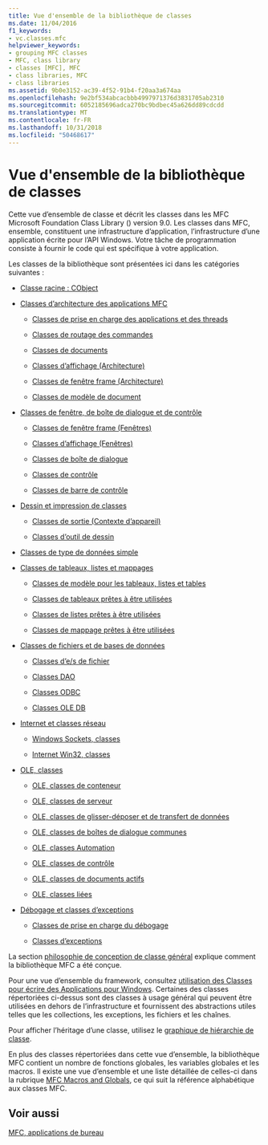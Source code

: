 ```yaml
---
title: Vue d'ensemble de la bibliothèque de classes
ms.date: 11/04/2016
f1_keywords:
- vc.classes.mfc
helpviewer_keywords:
- grouping MFC classes
- MFC, class library
- classes [MFC], MFC
- class libraries, MFC
- class libraries
ms.assetid: 9b0e3152-ac39-4f52-91b4-f20aa3a674aa
ms.openlocfilehash: 9e2bf534abcacbbb4997971376d3831705ab2310
ms.sourcegitcommit: 6052185696adca270bc9bdbec45a626dd89cdcdd
ms.translationtype: MT
ms.contentlocale: fr-FR
ms.lasthandoff: 10/31/2018
ms.locfileid: "50468617"
---
```

# <a name="class-library-overview"></a>Vue d'ensemble de la bibliothèque de classes

Cette vue d’ensemble de classe et décrit les classes dans les MFC Microsoft Foundation Class Library () version 9.0. Les classes dans MFC, ensemble, constituent une infrastructure d’application, l’infrastructure d’une application écrite pour l’API Windows. Votre tâche de programmation consiste à fournir le code qui est spécifique à votre application.

Les classes de la bibliothèque sont présentées ici dans les catégories suivantes :

- [Classe racine : CObject](../mfc/root-class-cobject.md)

- [Classes d’architecture des applications MFC](../mfc/mfc-application-architecture-classes.md)

   - [Classes de prise en charge des applications et des threads](../mfc/application-and-thread-support-classes.md)

   - [Classes de routage des commandes](../mfc/command-routing-classes.md)

   - [Classes de documents](../mfc/document-classes.md)

   - [Classes d’affichage (Architecture)](../mfc/view-classes-architecture.md)

   - [Classes de fenêtre frame (Architecture)](../mfc/frame-window-classes-architecture.md)

   - [Classes de modèle de document](../mfc/document-template-classes.md)

- [Classes de fenêtre, de boîte de dialogue et de contrôle](../mfc/window-dialog-and-control-classes.md)

   - [Classes de fenêtre frame (Fenêtres)](../mfc/frame-window-classes-windows.md)

   - [Classes d’affichage (Fenêtres)](../mfc/view-classes-windows.md)

   - [Classes de boîte de dialogue](../mfc/dialog-box-classes.md)

   - [Classes de contrôle](../mfc/control-classes.md)

   - [Classes de barre de contrôle](../mfc/control-bar-classes.md)

- [Dessin et impression de classes](../mfc/drawing-and-printing-classes.md)

   - [Classes de sortie (Contexte d’appareil)](../mfc/output-device-context-classes.md)

   - [Classes d’outil de dessin](../mfc/drawing-tool-classes.md)

- [Classes de type de données simple](../mfc/simple-data-type-classes.md)

- [Classes de tableaux, listes et mappages](../mfc/array-list-and-map-classes.md)

   - [Classes de modèle pour les tableaux, listes et tables](../mfc/template-classes-for-arrays-lists-and-maps.md)

   - [Classes de tableaux prêtes à être utilisées](../mfc/ready-to-use-array-classes.md)

   - [Classes de listes prêtes à être utilisées](../mfc/ready-to-use-list-classes.md)

   - [Classes de mappage prêtes à être utilisées](../mfc/ready-to-use-map-classes.md)

- [Classes de fichiers et de bases de données](../mfc/file-and-database-classes.md)

   - [Classes d’e/s de fichier](../mfc/file-i-o-classes.md)

   - [Classes DAO](../mfc/dao-classes.md)

   - [Classes ODBC](../mfc/odbc-classes.md)

   - [Classes OLE DB](../mfc/ole-db-classes.md)

- [Internet et classes réseau](../mfc/internet-and-networking-classes.md)

   - [Windows Sockets, classes](../mfc/windows-sockets-classes.md)

   - [Internet Win32, classes](../mfc/win32-internet-classes.md)

- [OLE, classes](../mfc/ole-classes.md)

   - [OLE, classes de conteneur](../mfc/ole-container-classes.md)

   - [OLE, classes de serveur](../mfc/ole-server-classes.md)

   - [OLE, classes de glisser-déposer et de transfert de données](../mfc/ole-drag-and-drop-and-data-transfer-classes.md)

   - [OLE, classes de boîtes de dialogue communes](../mfc/ole-common-dialog-classes.md)

   - [OLE, classes Automation](../mfc/ole-automation-classes.md)

   - [OLE, classes de contrôle](../mfc/ole-control-classes.md)

   - [OLE, classes de documents actifs](../mfc/active-document-classes.md)

   - [OLE, classes liées](../mfc/ole-related-classes.md)

- [Débogage et classes d’exceptions](../mfc/debugging-and-exception-classes.md)

   - [Classes de prise en charge du débogage](../mfc/debugging-support-classes.md)

   - [Classes d’exceptions](../mfc/exception-classes.md)

La section [philosophie de conception de classe général](../mfc/general-class-design-philosophy.md) explique comment la bibliothèque MFC a été conçue.

Pour une vue d’ensemble du framework, consultez [utilisation des Classes pour écrire des Applications pour Windows](../mfc/using-the-classes-to-write-applications-for-windows.md). Certaines des classes répertoriées ci-dessus sont des classes à usage général qui peuvent être utilisées en dehors de l’infrastructure et fournissent des abstractions utiles telles que les collections, les exceptions, les fichiers et les chaînes.

Pour afficher l’héritage d’une classe, utilisez le [graphique de hiérarchie de classe](../mfc/hierarchy-chart.md).

En plus des classes répertoriées dans cette vue d’ensemble, la bibliothèque MFC contient un nombre de fonctions globales, les variables globales et les macros. Il existe une vue d’ensemble et une liste détaillée de celles-ci dans la rubrique [MFC Macros and Globals](../mfc/reference/mfc-macros-and-globals.md), ce qui suit la référence alphabétique aux classes MFC.

## <a name="see-also"></a>Voir aussi

[MFC, applications de bureau](../mfc/mfc-desktop-applications.md)

